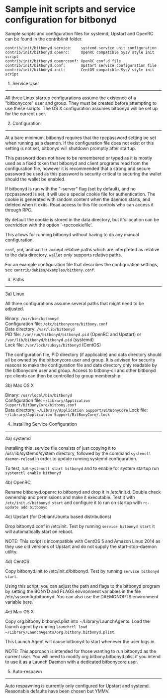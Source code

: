 Sample init scripts and service configuration for bitbonyd
==========================================================

Sample scripts and configuration files for systemd, Upstart and OpenRC
can be found in the contrib/init folder.

    contrib/init/bitbonyd.service:    systemd service unit configuration
    contrib/init/bitbonyd.openrc:     OpenRC compatible SysV style init script
    contrib/init/bitbonyd.openrcconf: OpenRC conf.d file
    contrib/init/bitbonyd.conf:       Upstart service configuration file
    contrib/init/bitbonyd.init:       CentOS compatible SysV style init script

1. Service User
---------------------------------

All three Linux startup configurations assume the existence of a "bitbonycore" user
and group.  They must be created before attempting to use these scripts.
The OS X configuration assumes bitbonyd will be set up for the current user.

2. Configuration
---------------------------------

At a bare minimum, bitbonyd requires that the rpcpassword setting be set
when running as a daemon.  If the configuration file does not exist or this
setting is not set, bitbonyd will shutdown promptly after startup.

This password does not have to be remembered or typed as it is mostly used
as a fixed token that bitbonyd and client programs read from the configuration
file, however it is recommended that a strong and secure password be used
as this password is security critical to securing the wallet should the
wallet be enabled.

If bitbonyd is run with the "-server" flag (set by default), and no rpcpassword is set,
it will use a special cookie file for authentication. The cookie is generated with random
content when the daemon starts, and deleted when it exits. Read access to this file
controls who can access it through RPC.

By default the cookie is stored in the data directory, but it's location can be overridden
with the option '-rpccookiefile'.

This allows for running bitbonyd without having to do any manual configuration.

`conf`, `pid`, and `wallet` accept relative paths which are interpreted as
relative to the data directory. `wallet` *only* supports relative paths.

For an example configuration file that describes the configuration settings,
see `contrib/debian/examples/bitbony.conf`.

3. Paths
---------------------------------

3a) Linux

All three configurations assume several paths that might need to be adjusted.

Binary:              `/usr/bin/bitbonyd`  
Configuration file:  `/etc/bitbonycore/bitbony.conf`  
Data directory:      `/var/lib/bitbonyd`  
PID file:            `/var/run/bitbonyd/bitbonyd.pid` (OpenRC and Upstart) or `/var/lib/bitbonyd/bitbonyd.pid` (systemd)  
Lock file:           `/var/lock/subsys/bitbonyd` (CentOS)  

The configuration file, PID directory (if applicable) and data directory
should all be owned by the bitbonycore user and group.  It is advised for security
reasons to make the configuration file and data directory only readable by the
bitbonycore user and group.  Access to bitbony-cli and other bitbonyd rpc clients
can then be controlled by group membership.

3b) Mac OS X

Binary:              `/usr/local/bin/bitbonyd`  
Configuration file:  `~/Library/Application Support/BitBonyCore/bitbony.conf`  
Data directory:      `~/Library/Application Support/BitBonyCore`
Lock file:           `~/Library/Application Support/BitBonyCore/.lock`

4. Installing Service Configuration
-----------------------------------

4a) systemd

Installing this .service file consists of just copying it to
/usr/lib/systemd/system directory, followed by the command
`systemctl daemon-reload` in order to update running systemd configuration.

To test, run `systemctl start bitbonyd` and to enable for system startup run
`systemctl enable bitbonyd`

4b) OpenRC

Rename bitbonyd.openrc to bitbonyd and drop it in /etc/init.d.  Double
check ownership and permissions and make it executable.  Test it with
`/etc/init.d/bitbonyd start` and configure it to run on startup with
`rc-update add bitbonyd`

4c) Upstart (for Debian/Ubuntu based distributions)

Drop bitbonyd.conf in /etc/init.  Test by running `service bitbonyd start`
it will automatically start on reboot.

NOTE: This script is incompatible with CentOS 5 and Amazon Linux 2014 as they
use old versions of Upstart and do not supply the start-stop-daemon utility.

4d) CentOS

Copy bitbonyd.init to /etc/init.d/bitbonyd. Test by running `service bitbonyd start`.

Using this script, you can adjust the path and flags to the bitbonyd program by
setting the BONYD and FLAGS environment variables in the file
/etc/sysconfig/bitbonyd. You can also use the DAEMONOPTS environment variable here.

4e) Mac OS X

Copy org.bitbony.bitbonyd.plist into ~/Library/LaunchAgents. Load the launch agent by
running `launchctl load ~/Library/LaunchAgents/org.bitbony.bitbonyd.plist`.

This Launch Agent will cause bitbonyd to start whenever the user logs in.

NOTE: This approach is intended for those wanting to run bitbonyd as the current user.
You will need to modify org.bitbony.bitbonyd.plist if you intend to use it as a
Launch Daemon with a dedicated bitbonycore user.

5. Auto-respawn
-----------------------------------

Auto respawning is currently only configured for Upstart and systemd.
Reasonable defaults have been chosen but YMMV.
